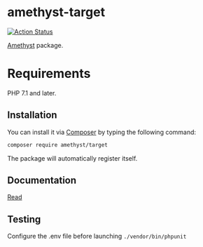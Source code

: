 # amethyst-target

[![Action Status](https://github.com/amethyst-php/target/workflows/test/badge.svg)](https://github.com/amethyst-php/target/actions)

[Amethyst](https://github.com/amethyst-php/amethyst) package.

# Requirements

PHP 7.1 and later.

## Installation

You can install it via [Composer](https://getcomposer.org/) by typing the following command:

```bash
composer require amethyst/target
```

The package will automatically register itself.

## Documentation

[Read](docs/index.md)

## Testing

Configure the .env file before launching `./vendor/bin/phpunit`
